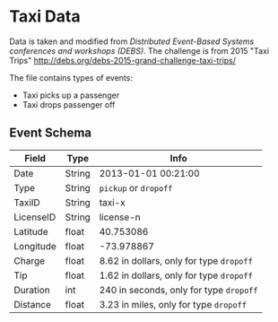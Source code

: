 # Taxi Data

Data is taken and modified from _Distributed Event-Based Systems conferences and workshops (DEBS)_.
The challenge is from 2015 "Taxi Trips" http://debs.org/debs-2015-grand-challenge-taxi-trips/

The file contains types of events:
* Taxi picks up a passenger
* Taxi drops passenger off

## Event Schema



|Field|Type|Info|
|-|-|-|
|Date|String|2013-01-01 00:21:00|
|Type|String|`pickup` or `dropoff`|
|TaxiID|String|taxi-x|
|LicenseID|String|license-n|
|Latitude|float|40.753086|
|Longitude|float|-73.978867|
|Charge|float|8.62 in dollars, only for type `dropoff`|
|Tip|float|1.62 in dollars, only for type `dropoff`|
|Duration|int|240 in seconds, only for type `dropoff`|
|Distance|float|3.23 in miles, only for type `dropoff`|
